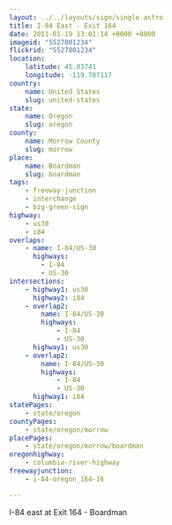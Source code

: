 ```yaml
---
layout: ../../layouts/sign/single.astro
title: I-84 East - Exit 164
date: 2011-01-19 13:01:14 +0000 +0000
imageid: "5527801234"
flickrid: "5527801234"
location:
    latitude: 45.83741
    longitude: -119.707117
country:
    name: United States
    slug: united-states
state:
    name: Oregon
    slug: oregon
county:
    name: Morrow County
    slug: morrow
place:
    name: Boardman
    slug: boardman
tags:
    - freeway-junction
    - interchange
    - big-green-sign
highway:
    - us30
    - i84
overlaps:
    - name: I-84/US-30
      highways:
        - I-84
        - US-30
intersections:
    - highway1: us30
      highway2: i84
    - overlap2:
        name: I-84/US-30
        highways:
            - I-84
            - US-30
      highway1: us30
    - overlap2:
        name: I-84/US-30
        highways:
            - I-84
            - US-30
      highway1: i84
statePages:
    - state/oregon
countyPages:
    - state/oregon/morrow
placePages:
    - state/oregon/morrow/boardman
oregonhighway:
    - columbia-river-highway
freewayjunction:
    - i-84-oregon_164-16

---
```

I-84 east at Exit 164 - Boardman
